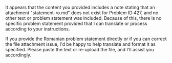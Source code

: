 It appears that the content you provided includes a note stating that an attachment "statement-ro.md" does not exist for Problem ID 427, and no other text or problem statement was included. Because of this, there is no specific problem statement provided that I can translate or process according to your instructions.

If you provide the Romanian problem statement directly or if you can correct the file attachment issue, I'd be happy to help translate and format it as specified. Please paste the text or re-upload the file, and I'll assist you accordingly.